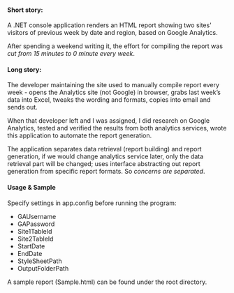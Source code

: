 #### Short story: 
A .NET console application renders an HTML report showing two sites' visitors of previous week by date and region, based on Google Analytics. 

After spending a weekend writing it, the effort for compiling the report was *cut from 15 minutes to 0 minute every week*. 

#### Long story:
The developer maintaining the site used to manually compile report every week - opens the Analytics site (not Google) in browser, grabs last week’s data into Excel, tweaks the wording and formats, copies into email and sends out.   

When that developer left and I was assigned, I did research on Google Analytics, tested and verified the results from both analytics services, wrote this application to automate the report generation.   

The application separates data retrieval (report building) and report generation, if we would change analytics service later, only the data retrieval part will be changed; uses interface abstracting out report generation from specific report formats. So *concerns are separated*.     

#### Usage & Sample
Specify settings in app.config before running the program:

- GAUsername
- GAPassword
- Site1TableId
- Site2TableId
- StartDate
- EndDate
- StyleSheetPath
- OutputFolderPath

A sample report (Sample.html) can be found under the root directory.